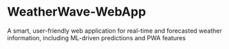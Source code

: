 # WeatherWave-WebApp
A smart, user-friendly web application for real-time and forecasted weather information, including ML-driven predictions and PWA features
